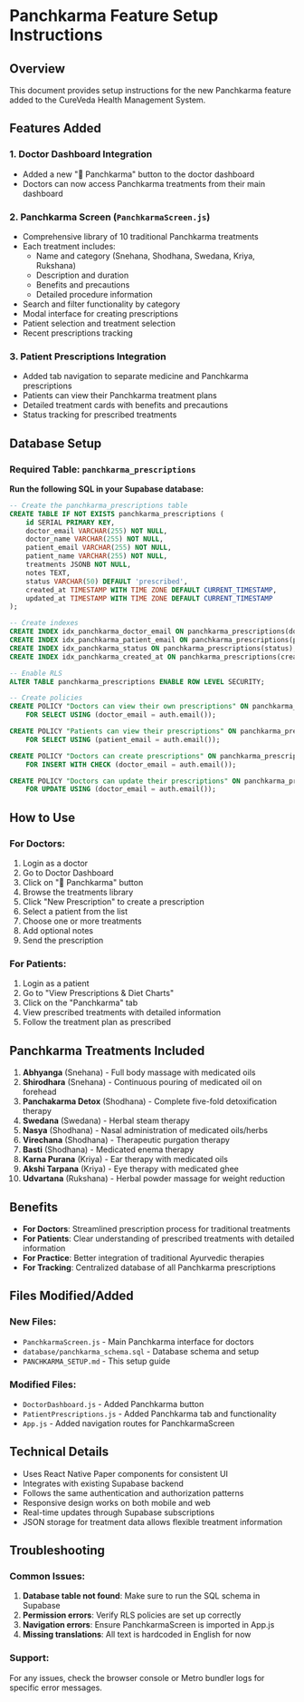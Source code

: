 # Panchkarma Feature Setup Instructions

## Overview
This document provides setup instructions for the new Panchkarma feature added to the CureVeda Health Management System.

## Features Added

### 1. Doctor Dashboard Integration
- Added a new "🌿 Panchkarma" button to the doctor dashboard
- Doctors can now access Panchkarma treatments from their main dashboard

### 2. Panchkarma Screen (`PanchkarmaScreen.js`)
- Comprehensive library of 10 traditional Panchkarma treatments
- Each treatment includes:
  - Name and category (Snehana, Shodhana, Swedana, Kriya, Rukshana)
  - Description and duration
  - Benefits and precautions
  - Detailed procedure information
- Search and filter functionality by category
- Modal interface for creating prescriptions
- Patient selection and treatment selection
- Recent prescriptions tracking

### 3. Patient Prescriptions Integration
- Added tab navigation to separate medicine and Panchkarma prescriptions
- Patients can view their Panchkarma treatment plans
- Detailed treatment cards with benefits and precautions
- Status tracking for prescribed treatments

## Database Setup

### Required Table: `panchkarma_prescriptions`

**Run the following SQL in your Supabase database:**

```sql
-- Create the panchkarma_prescriptions table
CREATE TABLE IF NOT EXISTS panchkarma_prescriptions (
    id SERIAL PRIMARY KEY,
    doctor_email VARCHAR(255) NOT NULL,
    doctor_name VARCHAR(255) NOT NULL,
    patient_email VARCHAR(255) NOT NULL,
    patient_name VARCHAR(255) NOT NULL,
    treatments JSONB NOT NULL,
    notes TEXT,
    status VARCHAR(50) DEFAULT 'prescribed',
    created_at TIMESTAMP WITH TIME ZONE DEFAULT CURRENT_TIMESTAMP,
    updated_at TIMESTAMP WITH TIME ZONE DEFAULT CURRENT_TIMESTAMP
);

-- Create indexes
CREATE INDEX idx_panchkarma_doctor_email ON panchkarma_prescriptions(doctor_email);
CREATE INDEX idx_panchkarma_patient_email ON panchkarma_prescriptions(patient_email);
CREATE INDEX idx_panchkarma_status ON panchkarma_prescriptions(status);
CREATE INDEX idx_panchkarma_created_at ON panchkarma_prescriptions(created_at);

-- Enable RLS
ALTER TABLE panchkarma_prescriptions ENABLE ROW LEVEL SECURITY;

-- Create policies
CREATE POLICY "Doctors can view their own prescriptions" ON panchkarma_prescriptions
    FOR SELECT USING (doctor_email = auth.email());

CREATE POLICY "Patients can view their prescriptions" ON panchkarma_prescriptions
    FOR SELECT USING (patient_email = auth.email());

CREATE POLICY "Doctors can create prescriptions" ON panchkarma_prescriptions
    FOR INSERT WITH CHECK (doctor_email = auth.email());

CREATE POLICY "Doctors can update their prescriptions" ON panchkarma_prescriptions
    FOR UPDATE USING (doctor_email = auth.email());
```

## How to Use

### For Doctors:
1. Login as a doctor
2. Go to Doctor Dashboard
3. Click on "🌿 Panchkarma" button
4. Browse the treatments library
5. Click "New Prescription" to create a prescription
6. Select a patient from the list
7. Choose one or more treatments
8. Add optional notes
9. Send the prescription

### For Patients:
1. Login as a patient
2. Go to "View Prescriptions & Diet Charts"
3. Click on the "Panchkarma" tab
4. View prescribed treatments with detailed information
5. Follow the treatment plan as prescribed

## Panchkarma Treatments Included

1. **Abhyanga** (Snehana) - Full body massage with medicated oils
2. **Shirodhara** (Snehana) - Continuous pouring of medicated oil on forehead
3. **Panchakarma Detox** (Shodhana) - Complete five-fold detoxification therapy
4. **Swedana** (Swedana) - Herbal steam therapy
5. **Nasya** (Shodhana) - Nasal administration of medicated oils/herbs
6. **Virechana** (Shodhana) - Therapeutic purgation therapy
7. **Basti** (Shodhana) - Medicated enema therapy
8. **Karna Purana** (Kriya) - Ear therapy with medicated oils
9. **Akshi Tarpana** (Kriya) - Eye therapy with medicated ghee
10. **Udvartana** (Rukshana) - Herbal powder massage for weight reduction

## Benefits

- **For Doctors**: Streamlined prescription process for traditional treatments
- **For Patients**: Clear understanding of prescribed treatments with detailed information
- **For Practice**: Better integration of traditional Ayurvedic therapies
- **For Tracking**: Centralized database of all Panchkarma prescriptions

## Files Modified/Added

### New Files:
- `PanchkarmaScreen.js` - Main Panchkarma interface for doctors
- `database/panchkarma_schema.sql` - Database schema and setup
- `PANCHKARMA_SETUP.md` - This setup guide

### Modified Files:
- `DoctorDashboard.js` - Added Panchkarma button
- `PatientPrescriptions.js` - Added Panchkarma tab and functionality
- `App.js` - Added navigation routes for PanchkarmaScreen

## Technical Details

- Uses React Native Paper components for consistent UI
- Integrates with existing Supabase backend
- Follows the same authentication and authorization patterns
- Responsive design works on both mobile and web
- Real-time updates through Supabase subscriptions
- JSON storage for treatment data allows flexible treatment information

## Troubleshooting

### Common Issues:
1. **Database table not found**: Make sure to run the SQL schema in Supabase
2. **Permission errors**: Verify RLS policies are set up correctly
3. **Navigation errors**: Ensure PanchkarmaScreen is imported in App.js
4. **Missing translations**: All text is hardcoded in English for now

### Support:
For any issues, check the browser console or Metro bundler logs for specific error messages.